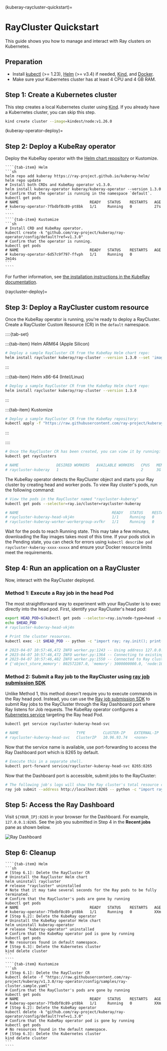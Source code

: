 (kuberay-raycluster-quickstart)=

# RayCluster Quickstart

This guide shows you how to manage and interact with Ray clusters on Kubernetes.

## Preparation

* Install [kubectl](https://kubernetes.io/docs/tasks/tools/#kubectl) (>= 1.23), [Helm](https://helm.sh/docs/intro/install/) (>= v3.4) if needed, [Kind](https://kind.sigs.k8s.io/docs/user/quick-start/#installation), and [Docker](https://docs.docker.com/engine/install/).
* Make sure your Kubernetes cluster has at least 4 CPU and 4 GB RAM.

## Step 1: Create a Kubernetes cluster

This step creates a local Kubernetes cluster using [Kind](https://kind.sigs.k8s.io/). If you already have a Kubernetes cluster, you can skip this step.

```sh
kind create cluster --image=kindest/node:v1.26.0
```

(kuberay-operator-deploy)=
## Step 2: Deploy a KubeRay operator

Deploy the KubeRay operator with the [Helm chart repository](https://github.com/ray-project/kuberay-helm) or Kustomize.

`````{tab-set}
````{tab-item} Helm
```sh
helm repo add kuberay https://ray-project.github.io/kuberay-helm/
helm repo update
# Install both CRDs and KubeRay operator v1.3.0.
helm install kuberay-operator kuberay/kuberay-operator --version 1.3.0
# Confirm that the operator is running in the namespace `default`.
kubectl get pods
# NAME                                READY   STATUS    RESTARTS   AGE
# kuberay-operator-7fbdbf8c89-pt8bk   1/1     Running   0          27s
```
````
````{tab-item} Kustomize
```sh
# Install CRD and KubeRay operator.
kubectl create -k "github.com/ray-project/kuberay/ray-operator/config/default?ref=v1.3.0"
# Confirm that the operator is running.
kubectl get pods
# NAME                                READY   STATUS    RESTARTS   AGE
# kuberay-operator-6d57c9f797-ffvph   1/1     Running   0          2m14s
```
````
`````

For further information, see [the installation instructions in the KubeRay documentation](https://ray-project.github.io/kuberay/deploy/installation/).

(raycluster-deploy)=
## Step 3: Deploy a RayCluster custom resource

Once the KubeRay operator is running, you're ready to deploy a RayCluster. Create a RayCluster Custom Resource (CR) in the `default` namespace.

  ::::{tab-set}

  :::{tab-item} Helm ARM64 (Apple Silicon)
  ```sh
  # Deploy a sample RayCluster CR from the KubeRay Helm chart repo:
  helm install raycluster kuberay/ray-cluster --version 1.3.0 --set 'image.tag=2.41.0-aarch64'
  ```
  :::

  :::{tab-item} Helm x86-64 (Intel/Linux)
  ```sh
  # Deploy a sample RayCluster CR from the KubeRay Helm chart repo:
  helm install raycluster kuberay/ray-cluster --version 1.3.0
  ```
  :::

  :::{tab-item} Kustomize
  ```sh
  # Deploy a sample RayCluster CR from the KubeRay repository:
  kubectl apply -f "https://raw.githubusercontent.com/ray-project/kuberay/v1.3.0/ray-operator/config/samples/ray-cluster.sample.yaml"
  ```
  :::

  ::::


```sh
# Once the RayCluster CR has been created, you can view it by running:
kubectl get rayclusters

# NAME                 DESIRED WORKERS   AVAILABLE WORKERS   CPUS   MEMORY   GPUS   STATUS   AGE
# raycluster-kuberay   1                 1                   2      3G       0      ready    95s
```

The KubeRay operator detects the RayCluster object and starts your Ray cluster by creating head and worker pods. To view Ray cluster's pods, run the following command:

```sh
# View the pods in the RayCluster named "raycluster-kuberay"
kubectl get pods --selector=ray.io/cluster=raycluster-kuberay

# NAME                                          READY   STATUS    RESTARTS   AGE
# raycluster-kuberay-head-vkj4n                 1/1     Running   0          XXs
# raycluster-kuberay-worker-workergroup-xvfkr   1/1     Running   0          XXs
```

Wait for the pods to reach Running state. This may take a few minutes, downloading the Ray images takes most of this time.
If your pods stick in the Pending state, you can check for errors using `kubectl describe pod raycluster-kuberay-xxxx-xxxxx` and ensure your Docker resource limits meet the requirements.

## Step 4: Run an application on a RayCluster

Now, interact with the RayCluster deployed.

### Method 1: Execute a Ray job in the head Pod

The most straightforward way to experiment with your RayCluster is to exec directly into the head pod.
First, identify your RayCluster's head pod:

```sh
export HEAD_POD=$(kubectl get pods --selector=ray.io/node-type=head -o custom-columns=POD:metadata.name --no-headers)
echo $HEAD_POD
# raycluster-kuberay-head-vkj4n

# Print the cluster resources.
kubectl exec -it $HEAD_POD -- python -c "import ray; ray.init(); print(ray.cluster_resources())"

# 2023-04-07 10:57:46,472 INFO worker.py:1243 -- Using address 127.0.0.1:6379 set in the environment variable RAY_ADDRESS
# 2023-04-07 10:57:46,472 INFO worker.py:1364 -- Connecting to existing Ray cluster at address: 10.244.0.6:6379...
# 2023-04-07 10:57:46,482 INFO worker.py:1550 -- Connected to Ray cluster. View the dashboard at http://10.244.0.6:8265
# {'object_store_memory': 802572287.0, 'memory': 3000000000.0, 'node:10.244.0.6': 1.0, 'CPU': 2.0, 'node:10.244.0.7': 1.0}
```

### Method 2: Submit a Ray job to the RayCluster using [ray job submission SDK](jobs-quickstart)

Unlike Method 1, this method doesn't require you to execute commands in the Ray head pod.
Instead, you can use the [Ray job submission SDK](jobs-quickstart) to submit Ray jobs to the RayCluster through the Ray Dashboard port where Ray listens for Job requests.
The KubeRay operator configures a [Kubernetes service](https://kubernetes.io/docs/concepts/services-networking/service/) targeting the Ray head Pod.

```sh
kubectl get service raycluster-kuberay-head-svc

# NAME                          TYPE        CLUSTER-IP    EXTERNAL-IP   PORT(S)                                         AGE
# raycluster-kuberay-head-svc   ClusterIP   10.96.93.74   <none>        8265/TCP,8080/TCP,8000/TCP,10001/TCP,6379/TCP   15m
```

Now that the service name is available, use port-forwarding to access the Ray Dashboard port which is 8265 by default.

```sh
# Execute this in a separate shell.
kubectl port-forward service/raycluster-kuberay-head-svc 8265:8265
```

Now that the Dashboard port is accessible, submit jobs to the RayCluster:

```sh
# The following job's logs will show the Ray cluster's total resource capacity, including 2 CPUs.
ray job submit --address http://localhost:8265 -- python -c "import ray; ray.init(); print(ray.cluster_resources())"
```

## Step 5: Access the Ray Dashboard

Visit `${YOUR_IP}:8265` in your browser for the Dashboard. For example, `127.0.0.1:8265`.
See the job you submitted in Step 4 in the **Recent jobs** pane as shown below.

![Ray Dashboard](../images/ray-dashboard.png)

## Step 6: Cleanup

`````{tab-set}
````{tab-item} Helm
```sh
# [Step 6.1]: Delete the RayCluster CR
# Uninstall the RayCluster Helm chart
helm uninstall raycluster
# release "raycluster" uninstalled
# Note that it may take several seconds for the Ray pods to be fully terminated.
# Confirm that the RayCluster's pods are gone by running
kubectl get pods
# NAME                                READY   STATUS    RESTARTS   AGE
# kuberay-operator-7fbdbf8c89-pt8bk   1/1     Running   0          XXm
# [Step 6.2]: Delete the KubeRay operator
# Uninstall the KubeRay operator Helm chart
helm uninstall kuberay-operator
# release "kuberay-operator" uninstalled
# Confirm that the KubeRay operator pod is gone by running
kubectl get pods
# No resources found in default namespace.
# [Step 6.3]: Delete the Kubernetes cluster
kind delete cluster
```
````
````{tab-item} Kustomize
```sh
# [Step 6.1]: Delete the RayCluster CR
kubectl delete -f "https://raw.githubusercontent.com/ray-project/kuberay/v1.3.0/ray-operator/config/samples/ray-cluster.sample.yaml"
# Confirm that the RayCluster's pods are gone by running
kubectl get pods
# NAME                                READY   STATUS    RESTARTS   AGE
# kuberay-operator-7fbdbf8c89-pt8bk   1/1     Running   0          XXm
# [Step 6.2]: Delete the KubeRay operator
kubectl delete -k "github.com/ray-project/kuberay/ray-operator/config/default?ref=v1.3.0"
# Confirm that the KubeRay operator pod is gone by running
kubectl get pods
# No resources found in the default namespace.
# [Step 6.3]: Delete the Kubernetes cluster
kind delete cluster
```
````
`````
